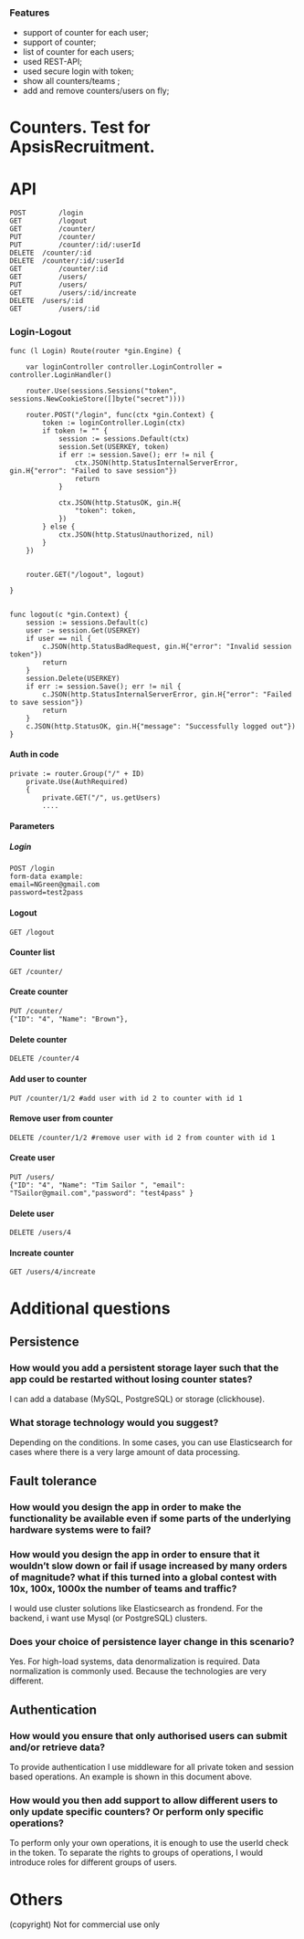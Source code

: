 ### Features

- support of counter for each user;
- support of counter;
- list of counter for each users;
- used REST-API;
- used secure login with token;
- show all counters/teams ;
- add and remove counters/users on fly;

# Counters. Test for ApsisRecruitment.

# API
```
POST		/login
GET			/logout
GET       	/counter/
PUT       	/counter/
PUT       	/counter/:id/:userId
DELETE 	/counter/:id
DELETE 	/counter/:id/:userId
GET       	/counter/:id
GET       	/users/
PUT       	/users/
GET       	/users/:id/increate
DELETE 	/users/:id
GET      	/users/:id
```
### Login-Logout
```golang
func (l Login) Route(router *gin.Engine) {
	
	var loginController controller.LoginController = controller.LoginHandler()

	router.Use(sessions.Sessions("token", sessions.NewCookieStore([]byte("secret"))))
	
	router.POST("/login", func(ctx *gin.Context) {
		token := loginController.Login(ctx)
		if token != "" {
			session := sessions.Default(ctx)
			session.Set(USERKEY, token)
			if err := session.Save(); err != nil {
				ctx.JSON(http.StatusInternalServerError, gin.H{"error": "Failed to save session"})
				return
			}

			ctx.JSON(http.StatusOK, gin.H{
				"token": token,
			})
		} else {
			ctx.JSON(http.StatusUnauthorized, nil)
		}
	})


	router.GET("/logout", logout)

}


func logout(c *gin.Context) {
	session := sessions.Default(c)
	user := session.Get(USERKEY)
	if user == nil {
		c.JSON(http.StatusBadRequest, gin.H{"error": "Invalid session token"})
		return
	}
	session.Delete(USERKEY)
	if err := session.Save(); err != nil {
		c.JSON(http.StatusInternalServerError, gin.H{"error": "Failed to save session"})
		return
	}
	c.JSON(http.StatusOK, gin.H{"message": "Successfully logged out"})
}

```

#### Auth in code
````golang
private := router.Group("/" + ID)
	private.Use(AuthRequired)
	{
		private.GET("/", us.getUsers)
		....
````
#### Parameters
##### Login
````
POST /login
form-data example:
email=NGreen@gmail.com
password=test2pass
````
#### Logout
````
GET /logout
````
#### Counter list
````
GET /counter/
````

#### Create counter
````
PUT /counter/
{"ID": "4", "Name": "Brown"},
````
#### Delete counter
````
DELETE /counter/4
````
#### Add user to counter
````
PUT /counter/1/2 #add user with id 2 to counter with id 1
````
#### Remove user from counter
````
DELETE /counter/1/2 #remove user with id 2 from counter with id 1
````
#### Create user
````
PUT /users/
{"ID": "4", "Name": "Tim Sailor ", "email": "TSailor@gmail.com","password": "test4pass" }
````
#### Delete user
````
DELETE /users/4
````
#### Increate counter
````
GET /users/4/increate
````
# Additional questions
## Persistence
### How would you add a persistent storage layer such that the app could be restarted without losing counter states?
I can add a database (MySQL, PostgreSQL) or storage (clickhouse). 
### What storage technology would you suggest?
Depending on the conditions. In some cases, you can use Elasticsearch for cases where there is a very large amount of data processing.
## Fault tolerance
### How would you design the app in order to make the functionality be available even if some parts of the underlying hardware systems were to fail?
### How would you design the app in order to ensure that it wouldn’t slow down or fail if usage increased by many orders of magnitude? what if this turned into a global contest with 10x, 100x, 1000x the number of teams and traffic?
I would use cluster solutions like Elasticsearch as frondend. For the backend, i want use Mysql (or PostgreSQL) clusters.
### Does your choice of persistence layer change in this scenario?
Yes. For high-load systems, data denormalization is required. Data normalization is commonly used. Because the technologies are very different. 
## Authentication
### How would you ensure that only authorised users can submit and/or retrieve data?
To provide authentication I use middleware for all private token and session based operations. An example is shown in this document above.
### How would you then add support to allow different users to only update specific counters? Or perform only specific operations?
To perform only your own operations, it is enough to use the userId check in the token.
To separate the rights to groups of operations, I would introduce roles for different groups of users.

# Others
(copyright) Not for commercial use only
